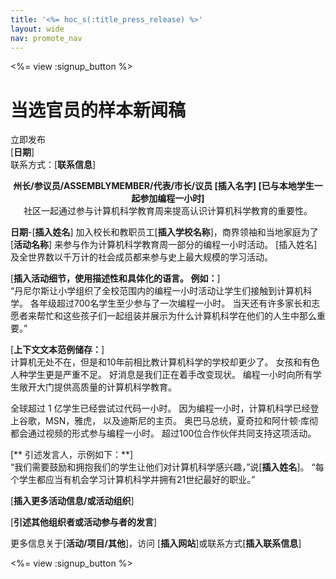```yaml
---
title: '<%= hoc_s(:title_press_release) %>'
layout: wide
nav: promote_nav
---
```

<%= view :signup_button %>

# 当选官员的样本新闻稿

立即发布  
[**日期**]  
联系方式：[**联系信息**]  
  

<strong> <center> 州长/参议员/ASSEMBLYMEMBER/代表/市长/议员 [插入名字] [已与本地学生一起参加编程一小时] </strong>   
社区一起通过参与计算机科学教育周来提高认识计算机科学教育的重要性。</center>   
  


**日期**-[**插入姓名**] 加入校长和教职员工[**插入学校名称**]，商界领袖和当地家庭为了[**活动名称**] 来参与作为计算机科学教育周一部分的编程一小时活动。 [插入姓名] 及全世界数以千万计的社会成员都来参与史上最大规模的学习活动。

[**插入活动细节，使用描述性和具体化的语言。 例如：**]  
“丹尼尔斯让小学组织了全校范围内的编程一小时活动让学生们接触到计算机科学。 各年级超过700名学生至少参与了一次编程一小时。 当天还有许多家长和志愿者来帮忙和这些孩子们一起组装并展示为什么计算机科学在他们的人生中那么重要。”

[**上下文文本范例储存：**]  
计算机无处不在，但是和10年前相比教计算机科学的学校却更少了。 女孩和有色人种学生更是严重不足。 好消息是我们正在着手改变现状。 编程一小时向所有学生敞开大门提供高质量的计算机科学教育。

全球超过 1 亿学生已经尝试过代码一小时。 因为编程一小时，计算机科学已经登上谷歌，MSN，雅虎， 以及迪斯尼的主页。 奥巴马总统，夏奇拉和阿什顿·库彻都会通过视频的形式参与编程一小时。 超过100位合作伙伴共同支持这项活动。

[** 引述发言人，示例如下：**]  
“我们需要鼓励和拥抱我们的学生让他们对计算机科学感兴趣，”说[**插入姓名**]。 “每个学生都应当有机会学习计算机科学并拥有21世纪最好的职业。”

[**插入更多活动信息/或活动组织**]

[**引述其他组织者或活动参与者的发言**]

更多信息关于[**活动/项目/其他**]，访问 [**插入网站**]或联系方式[**插入联系信息**]

  
  


<%= view :signup_button %>